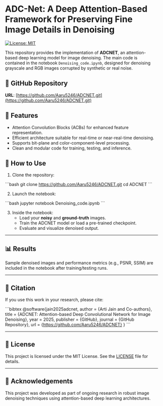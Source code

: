 # ADC-Net: A Deep Attention-Based Framework for Preserving Fine Image Details in Denoising

[![License: MIT](https://img.shields.io/badge/License-MIT-yellow.svg)](https://opensource.org/licenses/MIT)

This repository provides the implementation of **ADCNET**, an attention-based deep learning model for image denoising. The main code is contained in the notebook `Denoising_code.ipynb`, designed for denoising grayscale and RGB images corrupted by synthetic or real noise.

## 🔗 GitHub Repository

**URL**: [https://github.com/Aaru5246/ADCNET.git](https://github.com/Aaru5246/ADCNET.git)

## 🚀 Features

- Attention Convolution Blocks (ACBs) for enhanced feature representation.
- Efficient architecture suitable for real-time or near-real-time denoising.
- Supports bit-plane and color-component-level processing.
- Clean and modular code for training, testing, and inference.


## 🧪 How to Use

1. Clone the repository:

\`\`\`bash
git clone https://github.com/Aaru5246/ADCNET.git
cd ADCNET
\`\`\`

2. Launch the notebook:

\`\`\`bash
jupyter notebook Denoising_code.ipynb
\`\`\`

3. Inside the notebook:
   - Load your **noisy** and **ground-truth** images.
   - Train the ADCNET model or load a pre-trained checkpoint.
   - Evaluate and visualize denoised output.

---

## 📊 Results

Sample denoised images and performance metrics (e.g., PSNR, SSIM) are included in the notebook after training/testing runs.

---

## 📎 Citation

If you use this work in your research, please cite:

\`\`\`bibtex
@software{jain2025adcnet,
  author       = {Arti Jain and Co-authors},
  title        = {ADCNET: Attention-based Deep Convolutional Network for Image Denoising},
  year         = 2025,
  publisher    = {GitHub},
  journal      = {GitHub Repository},
  url          = {https://github.com/Aaru5246/ADCNET}
}
\`\`\`

---

## 📝 License

This project is licensed under the MIT License. See the [LICENSE](LICENSE) file for details.

---



## 🌟 Acknowledgements

This project was developed as part of ongoing research in robust image denoising techniques using attention-based deep learning architectures.
